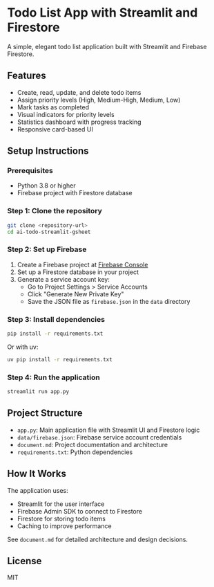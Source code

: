 # Todo List App with Streamlit and Firestore

A simple, elegant todo list application built with Streamlit and Firebase Firestore.

## Features

- Create, read, update, and delete todo items
- Assign priority levels (High, Medium-High, Medium, Low)
- Mark tasks as completed
- Visual indicators for priority levels
- Statistics dashboard with progress tracking
- Responsive card-based UI

## Setup Instructions

### Prerequisites

- Python 3.8 or higher
- Firebase project with Firestore database

### Step 1: Clone the repository

```bash
git clone <repository-url>
cd ai-todo-streamlit-gsheet
```

### Step 2: Set up Firebase

1. Create a Firebase project at [Firebase Console](https://console.firebase.google.com/)
2. Set up a Firestore database in your project
3. Generate a service account key:
   - Go to Project Settings > Service Accounts
   - Click "Generate New Private Key"
   - Save the JSON file as `firebase.json` in the `data` directory

### Step 3: Install dependencies

```bash
pip install -r requirements.txt
```

Or with uv:

```bash
uv pip install -r requirements.txt
```

### Step 4: Run the application

```bash
streamlit run app.py
```

## Project Structure

- `app.py`: Main application file with Streamlit UI and Firestore logic
- `data/firebase.json`: Firebase service account credentials
- `document.md`: Project documentation and architecture
- `requirements.txt`: Python dependencies

## How It Works

The application uses:
- Streamlit for the user interface
- Firebase Admin SDK to connect to Firestore
- Firestore for storing todo items
- Caching to improve performance

See `document.md` for detailed architecture and design decisions.

## License

MIT 